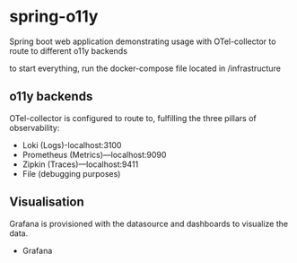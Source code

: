 # spring-o11y

Spring boot web application demonstrating usage with OTel-collector to route to different o11y backends

to start everything, run the docker-compose file located in /infrastructure

## o11y backends

OTel-collector is configured to route to, fulfilling the three pillars of observability:

- Loki (Logs)-localhost:3100
- Prometheus (Metrics)—localhost:9090
- Zipkin (Traces)—localhost:9411
- File (debugging purposes)

## Visualisation

Grafana is provisioned with the datasource and dashboards to visualize the data.

- Grafana